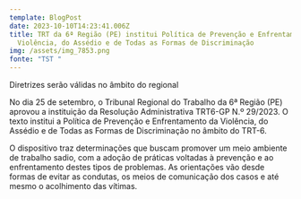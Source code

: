 ```yaml
---
template: BlogPost
date: 2023-10-10T14:23:41.006Z
title: TRT da 6ª Região (PE) institui Política de Prevenção e Enfrentamento da
  Violência, do Assédio e de Todas as Formas de Discriminação
img: /assets/img_7853.png
fonte: "TST "
---
```

Diretrizes serão válidas no âmbito do regional

No dia 25 de setembro, o Tribunal Regional do Trabalho da 6ª Região (PE) aprovou a instituição da Resolução Administrativa TRT6-GP N.º 29/2023. O texto institui a Política de Prevenção e Enfrentamento da Violência, do Assédio e de Todas as Formas de Discriminação no âmbito do TRT-6.

O dispositivo traz determinações que buscam promover um meio ambiente de trabalho sadio, com a adoção de práticas voltadas à prevenção e ao enfrentamento destes tipos de problemas. As orientações vão desde formas de evitar as condutas, os meios de comunicação dos casos e até mesmo o acolhimento das vítimas.